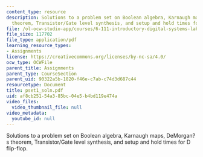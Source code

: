 ```yaml
---
content_type: resource
description: Solutions to a problem set on Boolean algebra, Karnaugh maps, DeMorgan?s
  theorem, Transistor/Gate level synthesis, and setup and hold times for D flip-flop.
file: /ol-ocw-studio-app/courses/6-111-introductory-digital-systems-laboratory-spring-2006/af8cb25154a385bc04e5b4bd119e474a_pset1_soln.pdf
file_size: 117702
file_type: application/pdf
learning_resource_types:
- Assignments
license: https://creativecommons.org/licenses/by-nc-sa/4.0/
ocw_type: OCWFile
parent_title: Assignments
parent_type: CourseSection
parent_uid: 90322a5b-1820-f46e-c7ab-c74d3d687c44
resourcetype: Document
title: pset1_soln.pdf
uid: af8cb251-54a3-85bc-04e5-b4bd119e474a
video_files:
  video_thumbnail_file: null
video_metadata:
  youtube_id: null
---
```

Solutions to a problem set on Boolean algebra, Karnaugh maps, DeMorgan?s theorem, Transistor/Gate level synthesis, and setup and hold times for D flip-flop.